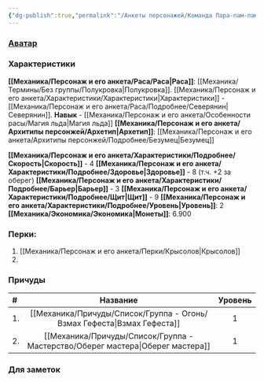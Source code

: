 ```yaml
---
{"dg-publish":true,"permalink":"/Анкеты персонажей/Команда Пара-пам-пам/Марша/","noteIcon":"","created":"2025-08-21T13:47:19.059+03:00","updated":"2025-09-05T21:00:23.405+03:00"}
---
```


### [Аватар](Марша.jpg)
### Характеристики
**[[Механика/Персонаж и его анкета/Раса/Раса\|Раса]]**: [[Механика/Термины/Без группы/Полукровка\|Полукровка]]. [[Механика/Персонаж и его анкета/Характеристики/Характеристики\|Характеристики]] - [[Механика/Персонаж и его анкета/Раса/Подробнее/Северянин\|Северянин]].  **Навык** - [[Механика/Персонаж и его анкета/Особенности расы/Магия льда\|Магия льда]]
**[[Механика/Персонаж и его анкета/Архитипы персонжей/Архетип\|Архетип]]**: [[Механика/Персонаж и его анкета/Архитипы персонжей/Подробнее/Безумец\|Безумец]]

 **[[Механика/Персонаж и его анкета/Характеристики/Подробнее/Скорость\|Скорость]]** - 4
 **[[Механика/Персонаж и его анкета/Характеристики/Подробнее/Здоровье\|Здоровье]]** - 8 (т.ч. +2 за оберег)
 **[[Механика/Персонаж и его анкета/Характеристики/Подробнее/Барьер\|Барьер]]** - 3
 **[[Механика/Персонаж и его анкета/Характеристики/Подробнее/Щит\|Щит]]** - 9
 **[[Механика/Персонаж и его анкета/Характеристики/Подробнее/Уровень\|Уровень]]**: 2
**[[Механика/Экономика/Экономика\|Монеты]]**: 6.900  

### Перки:
1. [[Механика/Персонаж и его анкета/Перки/Крысолов\|Крысолов]]
2. 

### Причуды

| #   |      Название      | Уровень | 
|:--- |:------------------:|:-------:|
| 1.  | [[Механика/Причуды/Список/Группа - Огонь/Взмах Гефеста\|Взмах Гефеста]]  |    1    |
| 2.  | [[Механика/Причуды/Список/Группа - Мастерство/Оберег мастера\|Оберег мастера]] |    1    |


### Для заметок


